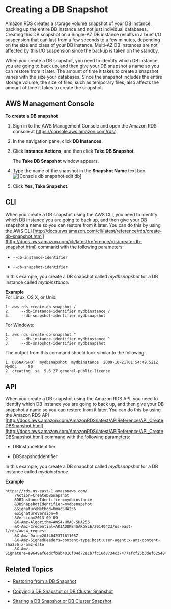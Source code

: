 # Creating a DB Snapshot<a name="USER_CreateSnapshot"></a>

Amazon RDS creates a storage volume snapshot of your DB instance, backing up the entire DB instance and not just individual databases\. Creating this DB snapshot on a Single\-AZ DB instance results in a brief I/O suspension that can last from a few seconds to a few minutes, depending on the size and class of your DB instance\. Multi\-AZ DB instances are not affected by this I/O suspension since the backup is taken on the standby\. 

When you create a DB snapshot, you need to identify which DB instance you are going to back up, and then give your DB snapshot a name so you can restore from it later\. The amount of time it takes to create a snapshot varies with the size your databases\. Since the snapshot includes the entire storage volume, the size of files, such as temporary files, also affects the amount of time it takes to create the snapshot\. 

## AWS Management Console<a name="USER_CreateSnapshot.CON"></a>

**To create a DB snapshot**

1. Sign in to the AWS Management Console and open the Amazon RDS console at [https://console\.aws\.amazon\.com/rds/](https://console.aws.amazon.com/rds/)\.

1. In the navigation pane, click **DB Instances**\.

1. Click **Instance Actions**, and then click **Take DB Snapshot**\.

   The **Take DB Snapshot** window appears\.

1.  Type the name of the snapshot in the **Snapshot Name** text box\.   
![\[Console db snapshot edit db\]](http://docs.aws.amazon.com/AmazonRDS/latest/UserGuide/images/DBSnapshot.png)

1.  Click **Yes, Take Snapshot**\. 

## CLI<a name="USER_CreateSnapshot.CLI"></a>

When you create a DB snapshot using the AWS CLI, you need to identify which DB instance you are going to back up, and then give your DB snapshot a name so you can restore from it later\. You can do this by using the AWS CLI [http://docs.aws.amazon.com/cli/latest/reference/rds/create-db-snapshot.html](http://docs.aws.amazon.com/cli/latest/reference/rds/create-db-snapshot.html) command with the following parameters:

+ `--db-instance-identifier`

+ `--db-snapshot-identifier`

In this example, you create a DB snapshot called *mydbsnapshot* for a DB instance called *mydbinstance*\.

**Example**  
For Linux, OS X, or Unix:  

```
1. aws rds create-db-snapshot /
2.     --db-instance-identifier mydbinstance /
3.     --db-snapshot-identifier mydbsnapshot
```
For Windows:  

```
1. aws rds create-db-snapshot ^
2.     --db-instance-identifier mydbinstance ^
3.     --db-snapshot-identifier mydbsnapshot
```
The output from this command should look similar to the following:  

```
1. DBSNAPSHOT  mydbsnapshot  mydbinstance  2009-10-21T01:54:49.521Z  MySQL     50
2. creating  sa  5.6.27 general-public-license
```

## API<a name="USER_CreateSnapshot.API"></a>

When you create a DB snapshot using the Amazon RDS API, you need to identify which DB instance you are going to back up, and then give your DB snapshot a name so you can restore from it later\. You can do this by using the Amazon RDS API [http://docs.aws.amazon.com/AmazonRDS/latest/APIReference/API_CreateDBSnapshot.html](http://docs.aws.amazon.com/AmazonRDS/latest/APIReference/API_CreateDBSnapshot.html) command with the following parameters:

+ DBInstanceIdentifier

+ DBSnapshotIdentifier

In this example, you create a DB snapshot called *mydbsnapshot* for a DB instance called *mydbinstance*\.

**Example**  

```
https://rds.us-east-1.amazonaws.com/
    ?Action=CreateDBSnapshot
    &DBInstanceIdentifier=mydbinstance
    &DBSnapshotIdentifier=mydbsnapshot
    &SignatureMethod=HmacSHA256
    &SignatureVersion=4
    &Version=2013-09-09
    &X-Amz-Algorithm=AWS4-HMAC-SHA256
    &X-Amz-Credential=AKIADQKE4SARGYLE/20140423/us-east-1/rds/aws4_request
    &X-Amz-Date=20140423T161105Z
    &X-Amz-SignedHeaders=content-type;host;user-agent;x-amz-content-sha256;x-amz-date
    &X-Amz-Signature=e9649af6edcfbab4016f04d72e1b7fc16d8734c37477afcf25b3def625484ed2
```

## Related Topics<a name="USER_CreateSnapshot.related"></a>

+ [Restoring from a DB Snapshot](USER_RestoreFromSnapshot.md)

+ [Copying a DB Snapshot or DB Cluster Snapshot](USER_CopySnapshot.md)

+ [Sharing a DB Snapshot or DB Cluster Snapshot](USER_ShareSnapshot.md)